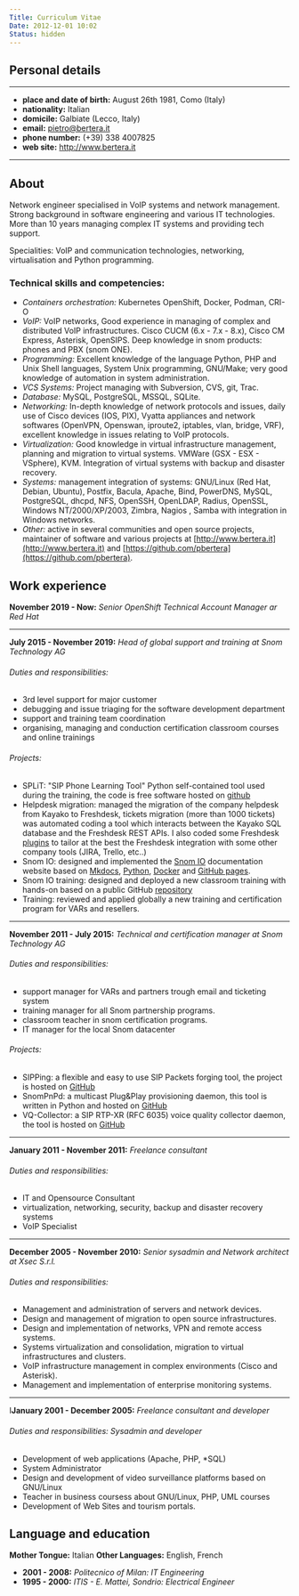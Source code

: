 ```yaml
---
Title: Curriculum Vitae
Date: 2012-12-01 10:02
Status: hidden
---
```


## Personal details

----------------------------
- **place and date of birth:** August 26th 1981, Como (Italy)
- **nationality:** Italian
- **domicile:** Galbiate (Lecco, Italy)
- **email:** pietro@bertera.it
- **phone number:** (+39) 338 4007825
- **web site:** http://www.bertera.it
----------------------------

## About

Network engineer specialised in VoIP systems and network management.
Strong background in software engineering and various IT technologies.
More than 10 years managing complex IT systems and providing tech support.

Specialities: VoIP and communication technologies, networking, virtualisation and Python programming.

### Technical skills and competencies:

- *Containers orchestration:* Kubernetes OpenShift, Docker, Podman, CRI-O
- *VoIP:* VoIP networks, Good experience in managing of complex and distributed
VoIP infrastructures. Cisco CUCM (6.x - 7.x - 8.x), Cisco CM Express, Asterisk,
OpenSIPS. Deep knowledge in snom products: phones and PBX (snom ONE).
- *Programming:* Excellent knowledge of the language Python, PHP and Unix Shell
languages, System Unix programming, GNU/Make; very good knowledge of automation
in system administration.
- *VCS Systems:* Project managing with Subversion, CVS, git, Trac.
- *Database:* MySQL, PostgreSQL, MSSQL, SQLite.
- *Networking:* In-depth knowledge of network protocols and issues, daily use of
Cisco devices (IOS, PIX), Vyatta appliances and network softwares (OpenVPN,
Openswan, iproute2, iptables, vlan, bridge, VRF), excellent knowledge in issues
relating to VoIP protocols.
- *Virtualization:* Good knowledge in virtual infrastructure management, planning
and migration to virtual systems. VMWare (GSX - ESX - VSphere), KVM. Integration
of virtual systems with backup and disaster recovery.
- *Systems:* management integration of systems: GNU/Linux (Red Hat, Debian,
Ubuntu), Postfix, Bacula, Apache, Bind, PowerDNS, MySQL, PostgreSQL, dhcpd,
NFS, OpenSSH, OpenLDAP, Radius, OpenSSL, Windows NT/2000/XP/2003,
Zimbra, Nagios , Samba with integration in Windows networks.
- *Other:* active in several communities and open source projects, maintainer of software and various projects at [http://www.bertera.it](http://www.bertera.it) and [https://github.com/pbertera](https://github.com/pbertera).

## Work experience
**November 2019 - Now:** *Senior OpenShift Technical Account Manager ar Red Hat*

----------------------------
**July 2015 - November 2019:** *Head of global support and training at Snom Technology AG*

###### Duties and responsibilities:

* 3rd level support for major customer
* debugging and issue triaging for the software development department
* support and training team coordination
* organising, managing and conduction certification classroom courses and online trainings

###### Projects:

* SPLiT: "SIP Phone Learning Tool" Python self-contained tool used during the training, the code is free software hosted on [github](https://github.com/pbertera/SPLiT)
* Helpdesk migration: managed the migration of the company helpdesk from Kayako to Freshdesk, tickets migration (more than 1000 tickets) was automated coding a tool which interacts between the Kayako SQL database and the Freshdesk REST APIs. I also coded some Freshdesk [plugins](https://github.com/pbertera/Freshdesk-hacks) to tailor at the best the Freshdesk integration with some other company tools (JIRA, Trello, etc..)
* Snom IO: designed and implemented the [Snom IO](http://docs.snom.io) documentation website based on [Mkdocs](http://www.mkdocs.org/), [Python](http://www.python.org), [Docker](http://www.docker.com) and [GitHub pages](https://pages.github.com/).
* Snom IO training: designed and deployed a new classroom training with hands-on based on a public GitHub [repository](https://github.com/Snomio/handbook-code)
* Training: reviewed and applied globally a new training and certification program for VARs and resellers.

----------------------------

**November 2011 - July 2015:** *Technical and certification manager at Snom Technology AG*

###### Duties and responsibilities:

* support manager for VARs and partners trough email and ticketing system
* training manager for all Snom partnership programs.
* classroom teacher in snom certification programs.
* IT manager for the local Snom datacenter

###### Projects:

* SIPPing: a flexible and easy to use SIP Packets forging tool, the project is hosted on [GitHub](https://github.com/pbertera/SIPPing)
* SnomPnPd: a multicast Plug&Play provisioning daemon, this tool is written in Python and hosted on [GitHub](https://github.com/pbertera/snompnpd)
* VQ-Collector: a SIP RTP-XR (RFC 6035) voice quality collector daemon, the tool is hosted on [GitHub](https://github.com/pbertera/vq-collector)

----------------------------

**January 2011 - November 2011:** *Freelance consultant*

###### Duties and responsibilities:

* IT and Opensource Consultant
* virtualization, networking, security, backup and disaster recovery systems
* VoIP Specialist

----------------------------

**December 2005 - November 2010:** *Senior sysadmin and Network architect at Xsec S.r.l.*

###### Duties and responsibilities:

* Management and administration of servers and network devices.
* Design and management of migration to open source infrastructures.
* Design and implementation of networks, VPN and remote access systems.
* Systems virtualization and consolidation, migration to virtual infrastructures
and clusters.
* VoIP infrastructure management in complex environments (Cisco and Asterisk).
* Management and implementation of enterprise monitoring systems.

----------------------------

I**January 2001 - December 2005:** *Freelance consultant and developer*

###### Duties and responsibilities: Sysadmin and developer

* Development of web applications (Apache, PHP, *SQL)
* System Administrator
* Design and development of video surveillance platforms based on GNU/Linux
* Teacher in business coursess about GNU/Linux, PHP, UML courses
* Development of Web Sites and tourism portals.

## Language and education

**Mother Tongue:** Italian
**Other Languages:** English, French

* **2001 - 2008:** *Politecnico of Milan: IT Engineering*
* **1995 - 2000:** *ITIS - E. Mattei, Sondrio: Electrical Engineer*
